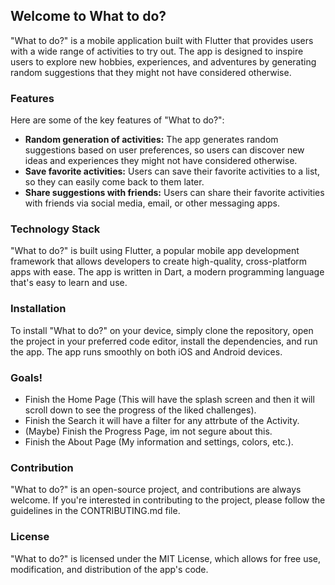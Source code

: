 ## Welcome to What to do?

"What to do?" is a mobile application built with Flutter that provides users with a wide range of activities to try out. The app is designed to inspire users to explore new hobbies, experiences, and adventures by generating random suggestions that they might not have considered otherwise.

### Features

Here are some of the key features of "What to do?":

- **Random generation of activities:** The app generates random suggestions based on user preferences, so users can discover new ideas and experiences they might not have considered otherwise.
- **Save favorite activities:** Users can save their favorite activities to a list, so they can easily come back to them later.
- **Share suggestions with friends:** Users can share their favorite activities with friends via social media, email, or other messaging apps.

### Technology Stack

"What to do?" is built using Flutter, a popular mobile app development framework that allows developers to create high-quality, cross-platform apps with ease. The app is written in Dart, a modern programming language that's easy to learn and use.

### Installation

To install "What to do?" on your device, simply clone the repository, open the project in your preferred code editor, install the dependencies, and run the app. The app runs smoothly on both iOS and Android devices.

### Goals!
- Finish the Home Page (This will have the splash screen and then it will scroll down to see the progress of the liked challenges).
- Finish the Search it will have a filter for any attrbute of the Activity.
- (Maybe) Finish the Progress Page, im not segure about this.
- Finish the About Page (My information and settings, colors, etc.).

### Contribution

"What to do?" is an open-source project, and contributions are always welcome. If you're interested in contributing to the project, please follow the guidelines in the CONTRIBUTING.md file.

### License

"What to do?" is licensed under the MIT License, which allows for free use, modification, and distribution of the app's code.
